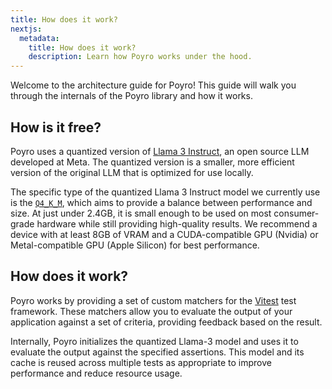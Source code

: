 ```yaml
---
title: How does it work?
nextjs:
  metadata:
    title: How does it work?
    description: Learn how Poyro works under the hood.
---
```


Welcome to the architecture guide for Poyro! This guide will walk you through the internals of the Poyro library and how it works.

## How is it free?

Poyro uses a quantized version of [Llama 3 Instruct](https://huggingface.co/mradermacher/Meta-Llama-3-8B-Instruct-GGUF), an open source LLM developed at Meta. The quantized version is a smaller, more efficient version of the original LLM that is optimized for use locally.

The specific type of the quantized Llama 3 Instruct model we currently use is the [`Q4_K_M`](https://huggingface.co/mradermacher/Meta-Llama-3-8B-Instruct-GGUF/tree/main), which aims to provide a balance between performance and size. At just under 2.4GB, it is small enough to be used on most consumer-grade hardware while still providing high-quality results. We recommend a device with at least 8GB of VRAM and a CUDA-compatible GPU (Nvidia) or Metal-compatible GPU (Apple Silicon) for best performance.

## How does it work?

Poyro works by providing a set of custom matchers for the [Vitest](https://vitest.dev/) test framework. These matchers allow you to evaluate the output of your application against a set of criteria, providing feedback based on the result.

Internally, Poyro initializes the quantized Llama-3 model and uses it to evaluate the output against the specified assertions. This model and its cache is reused across multiple tests as appropriate to improve performance and reduce resource usage.
